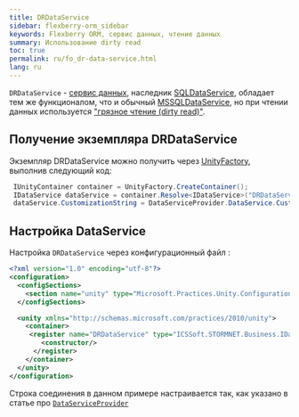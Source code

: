 ```yaml
---
title: DRDataService
sidebar: flexberry-orm_sidebar
keywords: Flexberry ORM, сервис данных, чтение данных
summary: Использование dirty read
toc: true
permalink: ru/fo_dr-data-service.html
lang: ru
---
```


`DRDataService` - [сервис данных](fo_data-service.html), наследник [SQLDataService](fo_sql-data-service.html), обладает тем же функционалом, что и обычный [MSSQLDataService](fo_mssql-data-service.html), но при чтении данных используется ["грязное чтение (dirty read)"](http://msdn.microsoft.com/ru-ru/library/ms173763.aspx).

## Получение экземпляра DRDataService

Экземпляр DRDataService можно получить через [UnityFactory](fo_unity-factory.html), выполнив следующий код:

```csharp
 IUnityContainer container = UnityFactory.CreateContainer();
 IDataService dataService = container.Resolve<IDataService>("DRDataService");
 dataService.CustomizationString = DataServiceProvider.DataService.CustomizationString; // DataServiceProvider устарел; вместо него используйте внедрение зависимостей.
```

## Настройка DataService

Настройка `DRDataService` через конфигурационный файл :

```xml
<?xml version="1.0" encoding="utf-8"?>
<configuration>
  <configSections>
    <section name="unity" type="Microsoft.Practices.Unity.Configuration.UnityConfigurationSection, Microsoft.Practices.Unity.Configuration"/>
  </configSections>

  <unity xmlns="http://schemas.microsoft.com/practices/2010/unity">
    <container>
     <register name="DRDataService" type="ICSSoft.STORMNET.Business.IDataService, ICSSoft.STORMNET.Business" mapTo="ICSSoft.STORMNET.Business.DRDataService, ICSSoft.STORMNET.Business.MSSQLDataService">
        <constructor/>
      </register>
    </container>
  </unity>
</configuration>
```

Строка соединения в данном примере настраивается так, как указано в статье про [`DataServiceProvider`](fo_ds-provider.html)
